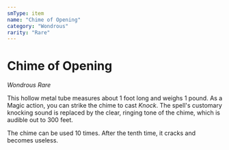 ```yaml
---
smType: item
name: "Chime of Opening"
category: "Wondrous"
rarity: "Rare"
---
```


# Chime of Opening
*Wondrous Rare*

This hollow metal tube measures about 1 foot long and weighs 1 pound. As a Magic action, you can strike the chime to cast *Knock*. The spell's customary knocking sound is replaced by the clear, ringing tone of the chime, which is audible out to 300 feet.

The chime can be used 10 times. After the tenth time, it cracks and becomes useless.
